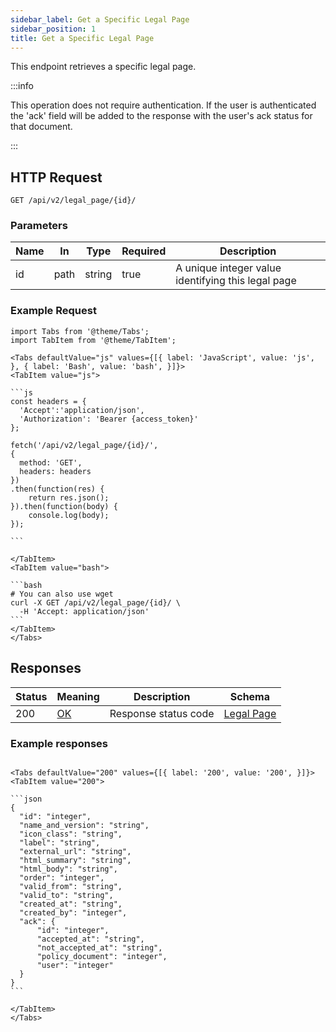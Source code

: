 ```yaml
---
sidebar_label: Get a Specific Legal Page
sidebar_position: 1
title: Get a Specific Legal Page
---
```


This endpoint retrieves a specific legal page.

:::info

This operation does not require authentication.
If the user is authenticated the 'ack' field will be added to the response with the user's ack status for that document.

:::

## HTTP Request

`GET /api/v2/legal_page/{id}/`

### Parameters

| Name | In   | Type   | Required | Description                                        |
|------|------|--------|----------|----------------------------------------------------|
| id   | path | string | true     | A unique integer value identifying this legal page |

### Example Request

````mdx-code-block
import Tabs from '@theme/Tabs';
import TabItem from '@theme/TabItem';

<Tabs defaultValue="js" values={[{ label: 'JavaScript', value: 'js', }, { label: 'Bash', value: 'bash', }]}>
<TabItem value="js">

```js
const headers = {
  'Accept':'application/json',
  'Authorization': 'Bearer {access_token}'
};

fetch('/api/v2/legal_page/{id}/',
{
  method: 'GET',
  headers: headers
})
.then(function(res) {
    return res.json();
}).then(function(body) {
    console.log(body);
});

```

</TabItem>
<TabItem value="bash">

```bash
# You can also use wget
curl -X GET /api/v2/legal_page/{id}/ \
  -H 'Accept: application/json'
```
</TabItem>
</Tabs>
````

## Responses

| Status | Meaning                                                 | Description | Schema                                                 |
|--------|---------------------------------------------------------|-------------|--------------------------------------------------------|
| 200    | [OK](https://tools.ietf.org/html/rfc7231#section-6.3.1) | Response status code        | [Legal Page](/docs/apireference/v2/schemas/legal_page) |

### Example responses

````mdx-code-block

<Tabs defaultValue="200" values={[{ label: '200', value: '200', }]}>
<TabItem value="200">

```json
{
  "id": "integer",
  "name_and_version": "string",
  "icon_class": "string",
  "label": "string",
  "external_url": "string",
  "html_summary": "string",
  "html_body": "string",
  "order": "integer",
  "valid_from": "string",
  "valid_to": "string",
  "created_at": "string",
  "created_by": "integer",
  "ack": {
      "id": "integer",
      "accepted_at": "string",
      "not_accepted_at": "string",
      "policy_document": "integer",
      "user": "integer"
  }      
}
```

</TabItem>
</Tabs>
````




